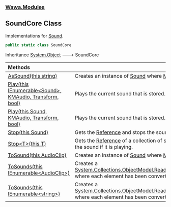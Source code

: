 ### [Wawa.Modules](Wawa.Modules.md 'Wawa.Modules')

## SoundCore Class

Implementations for [Sound](Sound.md 'Wawa.Modules.Sound').

```csharp
public static class SoundCore
```

Inheritance [System.Object](https://docs.microsoft.com/en-us/dotnet/api/System.Object 'System.Object') &#129106; SoundCore

| Methods | |
| :--- | :--- |
| [AsSound(this string)](SoundCore.AsSound(string).md 'Wawa.Modules.SoundCore.AsSound(this string)') | Creates an instance of [Sound](Sound.md 'Wawa.Modules.Sound') where [Modded](Sound.Modded.md 'Wawa.Modules.Sound.Modded') is set. |
| [Play(this IEnumerable&lt;Sound&gt;, KMAudio, Transform, bool)](SoundCore.Play(IEnumerable{Sound},KMAudio,Transform,bool).md 'Wawa.Modules.SoundCore.Play(this System.Collections.Generic.IEnumerable<Wawa.Modules.Sound>, KMAudio, Transform, bool)') | Plays the current sound that is stored. |
| [Play(this Sound, KMAudio, Transform, bool)](SoundCore.Play(Sound,KMAudio,Transform,bool).md 'Wawa.Modules.SoundCore.Play(this Wawa.Modules.Sound, KMAudio, Transform, bool)') | Plays the current sound that is stored. |
| [Stop(this Sound)](SoundCore.Stop(Sound).md 'Wawa.Modules.SoundCore.Stop(this Wawa.Modules.Sound)') | Gets the [Reference](Sound.Reference.md 'Wawa.Modules.Sound.Reference') and stops the sound if it is playing. |
| [Stop&lt;T&gt;(this T)](SoundCore.Stop{T}(T).md 'Wawa.Modules.SoundCore.Stop<T>(this T)') | Gets the [Reference](Sound.Reference.md 'Wawa.Modules.Sound.Reference') of a collection of sounds and stops the sound if it is playing. |
| [ToSound(this AudioClip)](SoundCore.ToSound(AudioClip).md 'Wawa.Modules.SoundCore.ToSound(this AudioClip)') | Creates an instance of [Sound](Sound.md 'Wawa.Modules.Sound') where [Modded](Sound.Modded.md 'Wawa.Modules.Sound.Modded') is set. |
| [ToSounds(this IEnumerable&lt;AudioClip&gt;)](SoundCore.ToSounds(IEnumerable{AudioClip}).md 'Wawa.Modules.SoundCore.ToSounds(this System.Collections.Generic.IEnumerable<AudioClip>)') | Creates a [System.Collections.ObjectModel.ReadOnlyCollection&lt;&gt;](https://docs.microsoft.com/en-us/dotnet/api/System.Collections.ObjectModel.ReadOnlyCollection-1 'System.Collections.ObjectModel.ReadOnlyCollection`1')<br/>where each element has been converted. |
| [ToSounds(this IEnumerable&lt;string&gt;)](SoundCore.ToSounds(IEnumerable{string}).md 'Wawa.Modules.SoundCore.ToSounds(this System.Collections.Generic.IEnumerable<string>)') | Creates a [System.Collections.ObjectModel.ReadOnlyCollection&lt;&gt;](https://docs.microsoft.com/en-us/dotnet/api/System.Collections.ObjectModel.ReadOnlyCollection-1 'System.Collections.ObjectModel.ReadOnlyCollection`1')<br/>where each element has been converted. |
